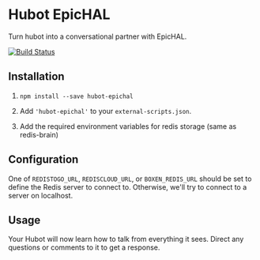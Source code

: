 # Hubot EpicHAL

Turn hubot into a conversational partner with EpicHAL.

[![Build Status](https://travis-ci.org/rcs/hubot-epichal.png)](https://travis-ci.org/rcs/hubot-epichal)

## Installation

1. `npm install --save hubot-epichal`

2. Add `'hubot-epichal'` to your `external-scripts.json`.

3. Add the required environment variables for redis storage (same as
redis-brain)


## Configuration
One of `REDISTOGO_URL`, `REDISCLOUD_URL`, or `BOXEN_REDIS_URL` should be
set to define the Redis server to connect to. Otherwise, we'll try to
connect to a server on localhost.


## Usage

Your Hubot will now learn how to talk from everything it sees. Direct
any questions or comments to it to get a response.

